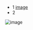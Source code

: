- 1
[image](https://github.com/tms-dos17-onl/Alex-Krylov/assets/139115675/6fa2c7f7-81ad-4583-a5b6-ad394c5fe8d9)
- 2

![image](https://github.com/tms-dos17-onl/Alex-Krylov/assets/139115675/50a12c9d-97fa-478b-868b-6631a03667a4)

